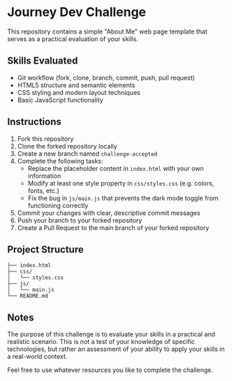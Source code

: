 # Journey Dev Challenge

This repository contains a simple "About Me" web page template that serves as a practical evaluation of your skills.

## Skills Evaluated

- Git workflow (fork, clone, branch, commit, push, pull request)
- HTML5 structure and semantic elements
- CSS styling and modern layout techniques
- Basic JavaScript functionality

## Instructions

1. Fork this repository
2. Clone the forked repository locally
3. Create a new branch named `challenge-accepted`
4. Complete the following tasks:
   - Replace the placeholder content in `index.html` with your own information
   - Modify at least one style property in `css/styles.css` (e.g. colors, fonts, etc.)
   - Fix the bug in `js/main.js` that prevents the dark mode toggle from functioning correctly
5. Commit your changes with clear, descriptive commit messages
6. Push your branch to your forked repository
7. Create a Pull Request to the main branch of your forked repository

## Project Structure

```
├── index.html
├── css/
│   └── styles.css
├── js/
│   └── main.js
└── README.md
```

## Notes

The purpose of this challenge is to evaluate your skills in a practical and realistic scenario. This is not a test of your knowledge of specific technologies, but rather an assessment of your ability to apply your skills in a real-world context.

Feel free to use whatever resources you like to complete the challenge.
